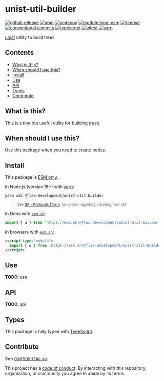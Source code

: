 # unist-util-builder

[![github release](https://img.shields.io/github/v/release/flex-development/unist-util-builder.svg?include_prereleases&sort=semver)](https://github.com/flex-development/unist-util-builder/releases/latest)
[![npm](https://img.shields.io/npm/v/@flex-development/unist-util-builder.svg)](https://npmjs.com/package/@flex-development/unist-util-builder)
[![codecov](https://codecov.io/gh/flex-development/unist-util-builder/graph/badge.svg?token=)](https://codecov.io/gh/flex-development/unist-util-builder)
[![module type: esm](https://img.shields.io/badge/module%20type-esm-brightgreen)](https://github.com/voxpelli/badges-cjs-esm)
[![license](https://img.shields.io/github/license/flex-development/unist-util-builder.svg)](LICENSE.md)
[![conventional commits](https://img.shields.io/badge/-conventional%20commits-fe5196?logo=conventional-commits&logoColor=ffffff)](https://conventionalcommits.org/)
[![typescript](https://img.shields.io/badge/-typescript-3178c6?logo=typescript&logoColor=ffffff)](https://typescriptlang.org/)
[![vitest](https://img.shields.io/badge/-vitest-6e9f18?style=flat&logo=vitest&logoColor=ffffff)](https://vitest.dev/)
[![yarn](https://img.shields.io/badge/-yarn-2c8ebb?style=flat&logo=yarn&logoColor=ffffff)](https://yarnpkg.com/)

[unist][unist] utility to build trees

## Contents

- [What is this?](#what-is-this)
- [When should I use this?](#when-should-i-use-this)
- [Install](#install)
- [Use](#use)
- [API](#api)
- [Types](#types)
- [Contribute](#contribute)

## What is this?

This is a tiny but useful utility for building [*trees*][tree].

## When should I use this?

Use this package when you need to create nodes.

## Install

This package is [ESM only][esm].

In Node.js (version 18+) with [yarn][yarn]:

```sh
yarn add @flex-development/unist-util-builder
```

<blockquote>
  <small>
    See <a href='https://yarnpkg.com/protocol/git'>Git - Protocols | Yarn</a>
    &nbsp;for details regarding installing from Git.
  </small>
</blockquote>

In Deno with [`esm.sh`][esmsh]:

```ts
import { u } from 'https://esm.sh/@flex-development/unist-util-builder'
```

In browsers with [`esm.sh`][esmsh]:

```html
<script type="module">
  import { u } from 'https://esm.sh/@flex-development/unist-util-builder'
</script>
```

## Use

**TODO**: use

## API

**TODO**: api

## Types

This package is fully typed with [TypeScript][typescript].

## Contribute

See [`CONTRIBUTING.md`](CONTRIBUTING.md).

This project has a [code of conduct](CODE_OF_CONDUCT.md). By interacting with this repository, organization, or
community you agree to abide by its terms.

[esm]: https://gist.github.com/sindresorhus/a39789f98801d908bbc7ff3ecc99d99c
[esmsh]: https://esm.sh/
[tree]: https://github.com/syntax-tree/unist#tree
[typescript]: https://www.typescriptlang.org
[unist]: https://github.com/syntax-tree/unist
[yarn]: https://yarnpkg.com
